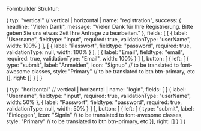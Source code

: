 Formbuilder Struktur:

{
    typ: "vertical" // vertical | horizontal | 
    name: "registration",
    success: {
        headline: "Vielen Dank",
        message:  "Vielen Dank für Ihre Registrierung. Bitte geben Sie uns etwas Zeit Ihre Anfrage zu bearbeiten."
    },
    fields: [
        [
            {
                label: "Username",
                fieldtype: "input",
                required: true,
                validationType: "userName",
                width: 100%
            }
        ],
        [
            {
                label: "Passwort",
                fieldtype: "password",
                required: true,
                validationType: null,
                width: 100%
            }
        ],
        [
            {
                label: "Email",
                fieldtype: "email",
                required: true,
                validationType: "Email",
                width: 100%
            }
        ]
    ],
    button: [
        {
            left: [
            {
                type: "submit",
                label: "Anmelden",
                Icon: "Signup" // to be translated to font-awesome classes,
                style: "Primary" // to be translated to btn btn-primary, etc
            }],
            right: []
        }
    ]
}

{
    typ: "horizontal" // vertical | horizontal |
    name: "login",
    fields: [
        [
            {
                label: "Username",
                fieldtype: "input",
                required: true,
                validationType: "userName",
                width: 50%
            },
            {
                label: "Passwort",
                fieldtype: "password",
                required: true,
                validationType: null,
                width: 50%
            }
        ]
    ],
    button: [
        {
            left: [
            {
                type: "submit",
                label: "Einloggen",
                Icon: "Signin" // to be translated to font-awesome classes,
                style: "Primary" // to be translated to btn btn-primary, etc
            }],
            right: []
        }
    ]
}